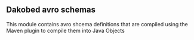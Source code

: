 ## Dakobed avro schemas


This module contains avro shcema definitions that are compiled using the Maven plugin to compile them into Java Objects